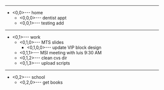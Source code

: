 
---
* <0,0>---  home
	* <0,0,0>---  dentist appt
	* <0,0,1>---  testing add

---
* <0,1>---  work
	* <0,1,0>---  MTS slides
		* <0,1,0,0>---  update VIP block design
	* <0,1,1>---  MSI meeting with luis 9:30 AM
	* <0,1,2>---  clean cvs dir
	* <0,1,3>---  upload scripts

---
* <0,2>---  school
	* <0,2,0>---  get books
